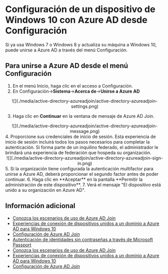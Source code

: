 <properties 
	pageTitle="Configuración de un dispositivo de Windows 10 con Azure AD desde Configuración | Microsoft Azure" 
	description="Explica cómo pueden los usuarios unirse a Azure AD a través del menú de configuración." 
	services="active-directory" 
	documentationCenter="" 
	authors="femila" 
	manager="stevenpo" 
	editor=""
	tags="azure-classic-portal"/>

<tags 
	ms.service="active-directory" 
	ms.workload="identity" 
	ms.tgt_pltfrm="na" 
	ms.devlang="na" 
	ms.topic="article" 
	ms.date="11/19/2015" 
	ms.author="femila"/>

# Configuración de un dispositivo de Windows 10 con Azure AD desde Configuración
Si ya usa Windows 7 o Windows 8 y actualiza su máquina a Windows 10, puede unirse a Azure AD a través del menú Configuración.

Para unirse a Azure AD desde el menú Configuración
-----------------------------------------------------------------------------------------------

1. En el menú Inicio, haga clic en el acceso a Configuración.
2. En Configuración->**Sistema**->**Acerca de**->**Unirse a Azure AD**
<center> ![](./media/active-directory-azureadjoin/active-directory-azureadjoin-settings.png) </center>

3. Haga clic en **Continuar** en la ventana de mensaje de Azure AD Join.
<center> ![](./media/active-directory-azureadjoin/active-directory-azureadjoin-message.png) </center>
4. Proporcione sus credenciales de inicio de sesión. Esta experiencia de inicio de sesión incluirá todos los pasos necesarios para completar la autenticación. Si forma parte de un inquilino federado, el administrador le brindará una experiencia de federación que hospeda su organización.
<center> ![](./media/active-directory-azureadjoin/active-directory-azureadjoin-sign-in.png) </center>
5. Si la organización tiene configurada la autenticación multifactor para unirse a Azure AD, deberá proporcionar el segundo factor antes de poder continuar.
6. Haga clic en **Aceptar** en la pantalla **Permitir la administración de este dispositivo**.
7. Verá el mensaje "El dispositivo está unido a su organización en Azure AD".


## Información adicional
* [Conozca los escenarios de uso de Azure AD Join](active-directory-azureadjoin-deployment-aadjoindirect.md)
* [Experiencias de conexión de dispositivos unidos a un dominio a Azure AD para Windows 10](active-directory-azureadjoin-devices-group-policy.md)
* [Configuración de Azure AD Join](active-directory-azureadjoin-setup.md)
* [Autenticación de identidades sin contraseñas a través de Microsoft Passport](active-directory-azureadjoin-passport.md)
* [Conozca los escenarios de uso de Azure AD Join](active-directory-azureadjoin-deployment-aadjoindirect.md)
* [Experiencias de conexión de dispositivos unidos a un dominio a Azure AD para Windows 10](active-directory-azureadjoin-devices-group-policy.md)
* [Configuración de Azure AD Join](active-directory-azureadjoin-setup.md)

<!---HONumber=AcomDC_1125_2015-->